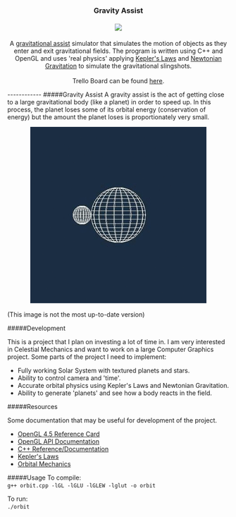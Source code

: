 <h3 align="center">
Gravity Assist<br><br>
<a href="https://circleci.com/gh/adityai/gravity-assist/tree/master">
<img src="https://circleci.com/gh/adityai/gravity-assist.svg?style=shield&circle-token=:circle-token" />
</a>

</h3>

<p align="center">
A <a href="https://en.wikipedia.org/wiki/Gravity_assist">gravitational assist</a> simulator that simulates the motion of objects as they enter and exit gravitational fields. The program is written using C++ and OpenGL and uses 'real physics' applying <a href="https://en.wikipedia.org/wiki/Kepler's_laws_of_planetary_motion">Kepler's Laws</a> and <a href="https://en.wikipedia.org/wiki/Newton's_law_of_universal_gravitation">Newtonian Gravitation</a> to simulate the gravitational slingshots.<br><br>
Trello Board can be found <a href="https://trello.com/b/IzK134h0/gravity-assist-general-board">here</a>. 
</p>
------------ 
#####Gravity Assist
A gravity assist is the act of getting close to a large gravitational body (like a planet) in order to speed up. In this process, the planet loses some of its orbital energy (conservation of energy) but the amount the planet loses is proportionately very small.
<p align="center">
<img src="https://raw.githubusercontent.com/AlbertFaust/gravity-assist/master/output2.gif"></br>
  
(This image is not the most up-to-date version)  
</p>

#####Development

This is a project that I plan on investing a lot of time in. I am very interested in Celestial Mechanics and want to work on a large Computer Graphics project. Some parts of the project I need to implement:

* Fully working Solar System with textured planets and stars.
* Ability to control camera and 'time'. 
* Accurate orbital physics using Kepler's Laws and Newtonian Gravitation.
* Ability to generate 'planets' and see how a body reacts in the field.

#####Resources

Some documentation that may be useful for development of the project. 

* <a href="https://www.opengl.org/sdk/docs/reference_card/opengl45-reference-card.pdf">OpenGL 4.5 Reference Card</a>
* <a href="http://docs.gl/">OpenGL API Documentation</a>
* <a href="http://en.cppreference.com/w/">C++ Reference/Documentation</a>
* <a href="http://hyperphysics.phy-astr.gsu.edu/hbase/kepler.html">Kepler's Laws</a>
* <a href="http://www.braeunig.us/space/orbmech.htm">Orbital Mechanics</a>

#####Usage
To compile:  
`g++ orbit.cpp -lGL -lGLU -lGLEW -lglut -o orbit`

To run:  
`./orbit`
